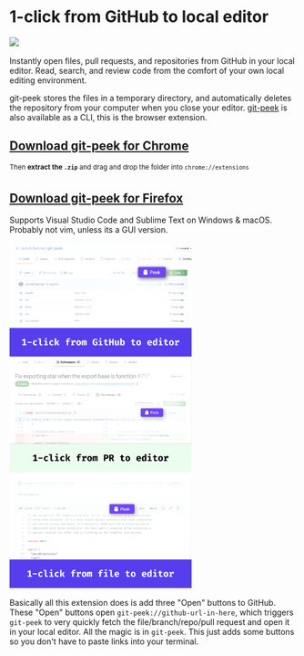 # 1-click from GitHub to local editor

<a target="_blank" href="https://github.com/Jarred-Sumner/1-click-from-github-to-editor/blob/main/big-webp.webp?raw=true"><img src="./big-webp.webp" height=200 /></a>

Instantly open files, pull requests, and repositories from GitHub in your local editor. Read, search, and review code from the comfort of your own local editing environment.

git-peek stores the files in a temporary directory, and automatically deletes the repository from your computer when you close your editor. [git-peek](https://github.com/Jarred-Sumner/git-peek) is also available as a CLI, this is the browser extension.

## [Download git-peek for Chrome](https://github.com/Jarred-Sumner/1-click-from-github-to-editor/releases/download/1.0/chrome-extension-git-peek.zip)

<sup>Then **extract the `.zip`** and drag and drop the folder into `chrome://extensions`</sup>

## [Download git-peek for Firefox](https://addons.mozilla.org/en-US/firefox/addon/git-peek-for-github/)

Supports Visual Studio Code and Sublime Text on Windows & macOS. Probably not vim, unless its a GUI version.

<a href="https://github.com/Jarred-Sumner/1-click-from-github-to-editor/blob/main/screenshot-1.png?raw=true"><img src="./screenshot-1.png" height=200 /></a>
<a href="https://github.com/Jarred-Sumner/1-click-from-github-to-editor/blob/main/screenshot-2.png?raw=true"><img src="./screenshot-2.png" height=200 /></a>
<a href="https://github.com/Jarred-Sumner/1-click-from-github-to-editor/blob/main/screenshot-3.png?raw=true"><img src="./screenshot-3.png" height=200 /></a>

Basically all this extension does is add three "Open" buttons to GitHub. These "Open" buttons open `git-peek://github-url-in-here`, which triggers `git-peek` to very quickly fetch the file/branch/repo/pull request and open it in your local editor. All the magic is in `git-peek`. This just adds some buttons so you don't have to paste links into your terminal.
